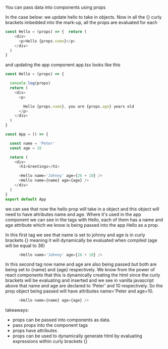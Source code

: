 You can pass data into components using props

In the case below: we update hello to take in objects. Now in all the {} curly brackets imbedded into the mark-up, all the props are evaluated for each 
```js
const Hello = (props) => {  return (
    <div>
      <p>Hello {props.name}</p>    
    </div>
  )
}
```

and updating the app component app.tsx looks like this 
```js
const Hello = (props) => {

  console.log(props)
  return (
    <div>
      <p>

        Hello {props.name}, you are {props.age} years old
      </p>
    </div>
  )
}

const App = () => {

  const name = 'Peter'
  const age = 10

  return (
    <div>
      <h1>Greetings</h1>

      <Hello name='Johnny' age={26 + 10} />
      <Hello name={name} age={age} />
    </div>
  )
}
export default App

```

we can see that now the hello prop will take in a object and this object will need to have attributes name and age. Where it's used in the app component we can see in the tags with Hello, each of them has a name and age attribute which we know is being passed into the app Hello as a prop.

In this first tag we see that name is set to johnny and age is in curly brackets {} meaning it will dynamically be evaluated when compiled (age will be equal to 36)
```js
      <Hello name='Johnny' age={26 + 10} />
```

In this second tag now name and age are also being passed but both are being set to {name} and {age} respectively. We know from the power of react components that this is dynamically creating the html since the curly brackets will be evaluating and inserted and we see in vanilla javascript above that name and age are declared to 'Peter' and 10 respectively. So the prop object being passed will have attributes name='Peter and age=10.
```js 
      <Hello name={name} age={age} />
```

takeaways:
- props can be passed into components as data.
- pass props into the component tags
- props have attributes
- props can be used to dynamically generate html by evaluating expressions within curly brackets {}